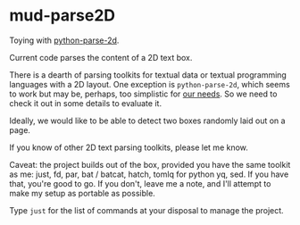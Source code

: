 # mud-parse2D

Toying with [python-parse-2d][parse2d].

[parse2d]: https://github.com/madman-bob/python-parse-2d

Current code parses the content of a 2D text box.

There is  a dearth of parsing  toolkits for textual data  or textual programming
languages with  a 2D layout. One  exception is `python-parse-2d`, which  seems to
work but may be,  perhaps, too simplistic for [our needs][needs].  So we need to
check it out in some details to evaluate it.

[needs]: https://github.com/madman-bob/python-parse-2d/issues/1#issue-2337951670

Ideally, we would like to be able to detect two boxes randomly laid out on a page.

If you know of other 2D text parsing toolkits, please let me know.

Caveat: the project builds out of the box, provided you have the same toolkit as
me: just, fd,  par, bat / batcat, hatch,  tomlq for python yq, sed.  If you have
that, you're good to go. If you don't, leave me a note, and I'll attempt to make
my setup as portable as possible.

Type `just` for the list of commands at your disposal to manage the project.
